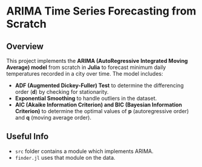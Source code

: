 # ARIMA Time Series Forecasting from Scratch  

## Overview  

This project implements the **ARIMA (AutoRegressive Integrated Moving Average) model** from scratch in **Julia** to forecast minimum daily temperatures recorded in a city over time. The model includes:  

- **ADF (Augmented Dickey-Fuller) Test** to determine the differencing order (**d**) by checking for stationarity.  
- **Exponential Smoothing** to handle outliers in the dataset.  
- **AIC (Akaike Information Criterion) and BIC (Bayesian Information Criterion)** to determine the optimal values of **p** (autoregressive order) and **q** (moving average order).

## Useful Info
- `src` folder contains a module which implements ARIMA.
- `finder.jl` uses that module on the data.
  
